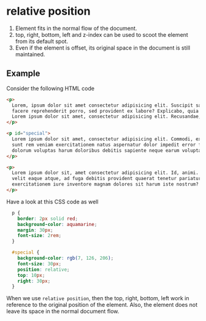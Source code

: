 # relative position

1. Element fits in the normal flow of the document.
2. top, right, bottom, left and z-index can be used to scoot the element from its default spot.
3. Even if the element is offset, its original space in the document is still maintained.

## Example

Consider the following HTML code
```HTML
<p>
  Lorem, ipsum dolor sit amet consectetur adipisicing elit. Suscipit saepe
  facere reprehenderit porro, sed provident ex labore? Explicabo, quia dolore.
  Lorem ipsum dolor sit amet, consectetur adipisicing elit. Recusandae, eveniet.
</p>

<p id="special">
  Lorem ipsum dolor sit amet, consectetur adipisicing elit. Commodi, explicabo
  sunt rem veniam exercitationem natus aspernatur dolor impedit error fuga vero,
  dolorum voluptas harum doloribus debitis sapiente neque earum voluptatibus.
</p>

<p>
  Lorem ipsum dolor sit, amet consectetur adipisicing elit. Id, animi. Dolorem
  velit eaque atque, ad fuga debitis provident quaerat tenetur pariatur
  exercitationem iure inventore magnam dolores sit harum iste nostrum?
</p>

```
Have a look at this CSS code as well
```CSS
  p {
    border: 2px solid red;
    background-color: aquamarine;
    margin: 30px;
    font-size: 2rem;
  }

  #special {
    background-color: rgb(7, 126, 206);
    font-size: 30px;
    position: relative;
    top: 10px;
    right: 30px;
  }
```

When we use `relative position`, then the top, right, bottom, left work in reference to the original position of the element. Also, the element does not leave its space in the normal document flow.